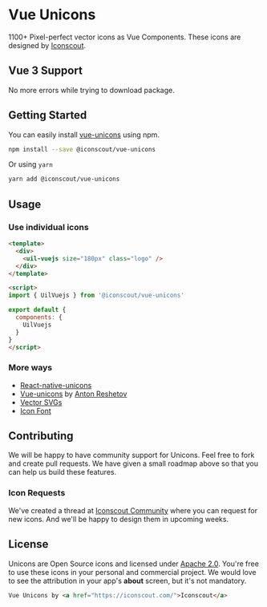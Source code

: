 # Vue Unicons

1100+ Pixel-perfect vector icons as Vue Components. These icons are designed by [Iconscout](https://iconscout.com).

## Vue 3 Support

No more errors while trying to download package.

## Getting Started
You can easily install [vue-unicons](https://iconscout.com/unicons) using npm.
```bash
npm install --save @iconscout/vue-unicons
```
Or using `yarn`
```bash
yarn add @iconscout/vue-unicons
```

## Usage
### Use individual icons
```html
<template>
  <div>
    <uil-vuejs size="180px" class="logo" />
  </div>
</template>

<script>
import { UilVuejs } from '@iconscout/vue-unicons'

export default {
  components: {
    UilVuejs
  }
}
</script>
````

### More ways
- [React-native-unicons](https://github.com/Iconscout/react-native-unicons)
- [Vue-unicons](https://github.com/antonreshetov/vue-unicons) by [Anton Reshetov](https://github.com/antonreshetov)
- [Vector SVGs](https://iconscout.com/unicons)
- [Icon Font](https://github.com/Iconscout/unicons)

## Contributing
We will be happy to have community support for Unicons. Feel free to fork and create pull requests. We have given a small roadmap above so that you can help us build these features.

### Icon Requests
We've created a thread at [Iconscout Community](https://discuss.iconscout.com/new-topic?title=Icon%20Request:%20%3Cicon%3E&body=Hey%20there,%20%3Cicon%3E%20will%20be%20great%20fit%20for%20Unicons.%20I%20would%20love%20to%20use%20it!&category=Unicons&tags=requests) where you can request for new icons. And we'll be happy to design them in upcoming weeks.

## License
Unicons are Open Source icons and licensed under [Apache 2.0](https://www.apache.org/licenses/LICENSE-2.0.txt). You're free to use these icons in your personal and commercial project. We would love to see the attribution in your app's **about** screen, but it's not mandatory.
```html
Vue Unicons by <a href="https://iconscout.com/">Iconscout</a>
```
